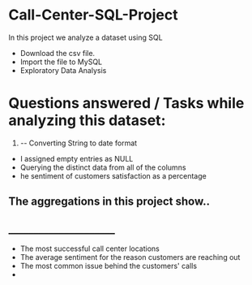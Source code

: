# Call-Center-SQL-Project

In this project we analyze a dataset using SQL

* Download the csv file.
* Import the file to MySQL
* Exploratory Data Analysis 


# Questions answered / Tasks while analyzing this dataset: 

1. -- Converting String to date format
- I assigned empty entries as NULL
- Querying the distinct data from all of the columns  
- he sentiment of customers satisfaction as a percentage

## The aggregations in this project show..
## _____________________
* The most successful call center locations 
* The average sentiment for the reason customers are reaching out 
* The most common issue behind the customers' calls 
*
